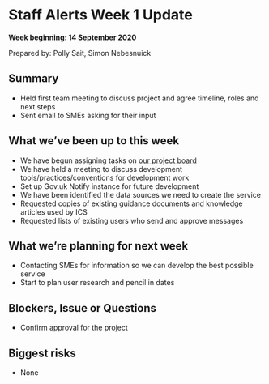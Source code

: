 # Staff Alerts Week 1 Update
**Week beginning: 14 September 2020** 

Prepared by: Polly Sait, Simon Nebesnuick


## Summary

* Held first team meeting to discuss project and agree timeline, roles and next steps
* Sent email to SMEs asking for their input

## What we’ve been up to​ this week​

* We have begun assigning tasks on [our project board](https://github.com/Staff-Alerts/project/projects/1)
* We have held a meeting to discuss development tools/practices/conventions for development work
* Set up Gov.uk Notify instance for future development
* We have been identified the data sources we need to create the service
* Requested copies of existing guidance documents and knowledge articles used by ICS 
* Requested lists of existing users who send and approve messages 

## What we’re planning for ​next week

* Contacting SMEs for information so we can develop the best possible service
* Start to plan user research and pencil in dates


## Blockers, Issue or Questions

* Confirm approval for the project 


## Biggest risks

* None
